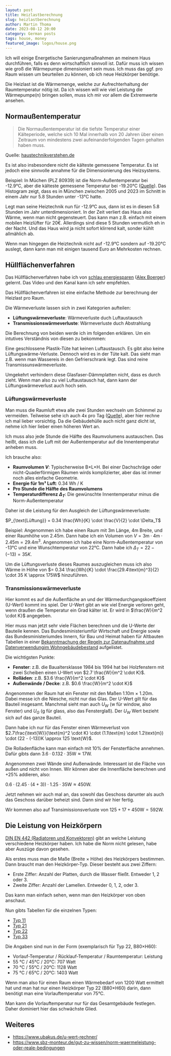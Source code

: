 ```yaml
---
layout: post
title: Heizlastberechnung
slug: heizlastberechnung
author: Martin Thoma
date: 2023-08-12 20:00
category: German posts
tags: house, money
featured_image: logos/house.png
---
```

Ich will einige Energetische Sanierungsmaßnahmen an meinem Haus durchführen,
falls es denn wirtschaftlich sinnvoll ist. Dafür muss ich wissen wie groß die
Wärmepumpe dimensioniert sein muss. Ich muss das ggf. pro Raum wissen um beurteilen
zu können, ob ich neue Heizkörper benötige.

Die Heizlast ist die Wärmemenge, welche zur Aufrechterhaltung der Raumtemperatur
nötig ist. Da ich wissen will wie viel Leistung die Wärmepumpe(n) bringen sollen,
muss ich mir vor allem die Extremwerte ansehen.

## Normaußentemperatur

> Die Normaußentemperatur ist die tiefste Temperatur einer Kälteperiode, welche
> sich 10 Mal innerhalb von 20 Jahren über einen Zeitraum von mindestens zwei
> aufeinanderfolgenden Tagen gehalten haben muss.

Quelle: [haustechnikverstehen.de](https://www.haustechnikverstehen.de/glossary/normaussentemperatur/)

Es ist also insbesondere nicht die kälteste gemessene Temperatur. Es ist jedoch
eine sinnvolle annahme für die Dimensionierung des Heizsystems.

Beispiel: In Müchen (PLZ 80939) ist die Norm-Außentemperatur bei -12.9°C, aber
die kälteste gemessene Temperatur bei -19.20°C ([Quelle](https://www.waermepumpe.de/normen-technik/klimakarte/)).
Das Histogram zeigt, dass es in München zwischen 2005 und 2023 im Schnitt in einem
Jahr nur 5.8 Stunden unter -13°C hatte.

Legt man seine Heiztechnik nun für -12.9°C aus, dann ist es in diesen 5.8
Stunden im Jahr unterdimensioniert. In der Zeit verliert das Haus also Wärme,
wenn man nicht gegensteuert. Das kann man z.B. einfach mit einem mobilen
Heizlüfter für 20€. Allerdings sind diese 5 Stunden vermutlich eh in der Nacht.
Und das Haus wird ja nicht sofort klirrend kalt, sonder kühlt allmählich ab.

Wenn man hingegen die Heiztechnik nicht auf -12.9°C sondern auf -19.20°C auslegt,
dann kann man mit einigen tausend Euro an Mehrkosten rechnen.


## Hüllflächenverfahren

Das Hüllflächenverfahren habe ich von [schlau
energiesparen](https://www.youtube.com/watch?v=iwjGjYLrSOM) ([Alex
Boerger](https://www.linkedin.com/in/boerger/)) gelernt. Das Video und den Kanal
kann ich sehr empfehlen.

Das Hüllflächenverfahren ist eine einfache Methode zur berechnung der Heizlast
pro Raum.

Die Wärmeverluste lassen sich in zwei Kategorien aufteilen:

* **Lüftungswärmeverluste**: Wärmeverluste duch Luftaustausch
* **Transmissionswärmeverluste**: Wärmeverluste duch Abstrahlung

Die Berechnung von beiden werde ich im folgenden erklären. Um ein intutives
Verständnis von diesen zu bekommen:

Eine geschlossene Plastik-Tüte hat keinen Luftaustausch. Es gibt also keine
Lüftungswärme-Verluste. Dennoch wird es in der Tüte kalt. Das sieht man z.B.
wenn man Wassereis in den Gefrierschrank legt. Das sind reine
Transmissunswärmeverluste.

Umgekehrt verhindern diese Glasfaser-Dämmplatten nicht, dass es durch zieht.
Wenn man also zu viel Luftaustausch hat, dann kann der Lüftungswärmeverlust
auch hoch sein.


### Lüftungswärmeverluste

Man muss die Raumluft etwa alle zwei Stunden wechseln um Schimmel zu vermeiden.
Teilweise sehe ich auch 4x pro Tag ([Quelle](https://www.ndr.de/ratgeber/verbraucher/Wohnung-richtig-lueften-So-laesst-sich-Schimmel-vermeiden,richtiglueften100.html)), aber hier rechne ich mal lieber vorsichtig. Da die Gebäudehülle auch nicht
ganz dicht ist, nehme ich hier lieber einen höheren Wert an.

Ich muss also jede Stunde die Hälfte des Raumvolumens austauschen. Das heißt,
dass ich die Luft mit der Außentemperatur auf die Innentemperatur anheben muss.

Ich brauche also:

* **Raumvolumen $V$**: Typischerweise B×L×H. Bei einer Dachschräge oder nicht-Quaderförmigen
  Räumen wirds komplizierter, aber das ist immer noch alles einfache Geometrie.
* **Energie für 1m³ Luft**: 0.34 Wh / K
* **Pro Stunde die Hälfte des Raumvolumens**
* **Temperaturdifferenz $\Delta_T$**: Die gewünschte Innentemperatur minus die Norm-Außentemperatur

Daher ist die Leistung für den Ausgleich der Lüftungswärmeverluste:

$P_{\text{Lüftung}} = 0.34 \frac{Wh}{K} \cdot \frac{V}{2} \cdot \Delta_T$

Beispiel: Angenommen ich habe einen Raum mit 3m Länge, 4m Breite, und einer Raumhöhe von 2.45m. Dann habe ich ein Volumen von $V = 3\text{m} \cdot 4\text{m} \cdot 2.45\text{m} = 29.4\text{m}^3$.
Angenommen ich habe eine Norm-Außentemperatur von -13°C und eine Wunschtemperatur von 22°C.
Dann habe ich $\Delta_T = 22 - (-13) = 35 K$.

Um die Lüftungsverluste dieses Raumes auszugleichen muss ich also Wärme in Höhe
von $= 0.34 \frac{Wh}{K} \cdot \frac{29.4\text{m}^3}{2} \cdot 35 K \approx 175W$
hinzuführen.


### Transmissionswärmeverluste

Hier kommt es auf die Außenfläche an und der Wärmedurchgangskoeffzient (U-Wert)
kommt ins spiel. Der U-Wert gibt an wie viel Energie verloren geht, wenn
draußen die Temperatur ein Grad kälter ist. Er wird in $\frac{W}{m^2 \cdot K}$ angegeben.

Hier muss man jetzt sehr viele Flächen berechnen und die U-Werte der Bauteile
kennen. Das Bundesministeriumfür Wirtschaft und Energie sowie das Bundesministeriumdes Innern, für Bau und Heimat
haben für Altbauten Tabellen in einer [Bekanntmachung der Regeln zur Datenaufnahme und Datenverwendungim Wohngebäudebestand](https://www.bundesanzeiger.de/pub/publication/qzQUGd8A3unSCCbVMcf?0) aufgelistet.

Die wichtigsten Punkte:

* **Fenster**: z.B. die Baualtersklasse 1984 bis 1994 hat bei Holzfenstern mit zwei Scheiben einen U-Wert von $2.7 \frac{W}{m^2 \cdot K}$.
* **Rolläden**: z.B. $3.6 \frac{W}{m^2 \cdot K}$
* **Außenwände / Decke**: z.B. $0.6 \frac{W}{m^2 \cdot K}$

Angenommen der Raum hat ein Fenster mit den Maßen 1.10m × 1.20m. Dabei messe ich
die Niesche, nicht nur das Glas. Der U-Wert gilt für das Bauteil insgesamt.
Manchmal sieht man auch $U_W$ (w für window, also Fenster) und $U_G$ (g für glass, also das Fensterglaß).
Der $U_W$ Wert bezieht sich auf das ganze Bauteil.

Dann habe ich nur für das Fenster einen Wärmeverlust von $2.7\frac{\text{W}}{\text{m}^2 \cdot K} \cdot (1.1\text{m} \cdot 1.2\text{m}) \cdot (22 - (-13))K \approx 125 \text{W}$.

Die Rolladenfläche kann man einfach mit 10% der Fensterfläche annehmen. Dafür gibts dann
$3.6 \cdot 0.132 \cdot 35 \text{W} \approx 17\text{W}$.

Angenommen zwei Wände sind Außenwände. Interessant ist die Fläche von außen und
nicht von Innen. Wir können aber die Innenfläche berechnen und +25% addieren, also:

$0.6 \cdot (2.45 \cdot (4 + 3)) \cdot 1.25 \cdot 35 \text{W} \approx 450 \text{W}$.

Jetzt nehmen wir auch mal an, das sowohl das Geschoss darunter als auch das
Geschoss darüber beheizt sind. Dann sind wir hier fertig.

Wir kommen also auf Transimissionsverluste von $125 + 17 + 450 \text{W} = 592 \text{W}$.



## Die Leistung von Heizkörpern

[DIN EN 442 (Radiatoren und Konvektoren)](https://www.beuth.de/de/norm/din-en-442-2/207503152) gibt an welche
Leistung verschiedene Heizkörper haben. Ich habe die Norm nicht gelesen, habe aber
Auszüge davon gesehen.

Als erstes muss man die Maße (Breite × Höhe) des Heizkörpers bestimmen. Dann
braucht man den Heizkörper-Typ. Dieser besteht aus zwei Ziffern:

* Erste Ziffer: Anzahl der Platten, durch die Wasser fließt. Entweder 1, 2 oder 3.
* Zweite Ziffer: Anzahl der Lamellen. Entweder 0, 1, 2, oder 3.

Das kann man einfach sehen, wenn man den Heizkörper von oben anschaut.

Nun gibts Tabellen für die einzelnen Typen:

* [Typ 11](https://www.as-heizkoerper.de/contents/de/d57_din_en_442_bei_55_45_raum_20.html)
* [Typ 21](https://www.as-heizkoerper.de/contents/de/d59_DIN_EN_442_bei_75_60C_Raum_20C.html)
* [Typ 22](https://www.as-heizkoerper.de/contents/de/d83_Waermeleistung-Heizkoerper-Typ-22.html)
* [Typ 33](https://www.as-heizkoerper.de/contents/de/d84_Waermeleistung-Heizkoerper-Typ-33.html)

Die Angaben sind nun in der Form (exemplarisch für Typ 22, B80×H60):

* Vorlauf-Temperatur / Rücklauf-Temperatur / Raumtemperatur: Leistung
* 55 °C / 45°C / 20°C: 707 Watt
* 70 °C / 55°C / 20°C: 1128 Watt
* 75 °C / 65°C / 20°C: 1403 Watt

Wenn man also für einen Raum einen Wärmebedarf von 1200 Watt ermittelt hat und
man hat nur einen Heizkörper Typ 22 (B80×H60) darin, dann benötigt man eine
Vorlauftemperatur von 75°C.

Man kann die Vorlauftemperatur nur für das Gesamtgebäude festlegen. Daher
dominiert hier das schwächste Glied.

## Weiteres

* https://www.ubakus.de/u-wert-rechner/
* https://www.sbz-monteur.de/gut-zu-wissen/norm-waermeleistung-oder-reale-bedingungen
